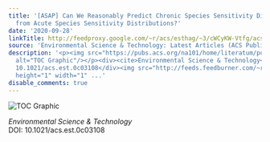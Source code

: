 ```yaml
---
title: '[ASAP] Can We Reasonably Predict Chronic Species Sensitivity Distributions
  from Acute Species Sensitivity Distributions?'
date: '2020-09-28'
linkTitle: http://feedproxy.google.com/~r/acs/esthag/~3/cWCyKW-Vtfg/acs.est.0c03108
source: 'Environmental Science & Technology: Latest Articles (ACS Publications)'
description: '<p><img src="https://pubs.acs.org/na101/home/literatum/publisher/achs/journals/content/esthag/0/esthag.ahead-of-print/acs.est.0c03108/20200928/images/medium/es0c03108_0005.gif"
  alt="TOC Graphic"/></p><div><cite>Environmental Science & Technology</cite></div><div>DOI:
  10.1021/acs.est.0c03108</div><img src="http://feeds.feedburner.com/~r/acs/esthag/~4/cWCyKW-Vtfg"
  height="1" width="1" ...'
disable_comments: true
---
```

<p><img src="https://pubs.acs.org/na101/home/literatum/publisher/achs/journals/content/esthag/0/esthag.ahead-of-print/acs.est.0c03108/20200928/images/medium/es0c03108_0005.gif" alt="TOC Graphic"/></p><div><cite>Environmental Science & Technology</cite></div><div>DOI: 10.1021/acs.est.0c03108</div><img src="http://feeds.feedburner.com/~r/acs/esthag/~4/cWCyKW-Vtfg" height="1" width="1" ...